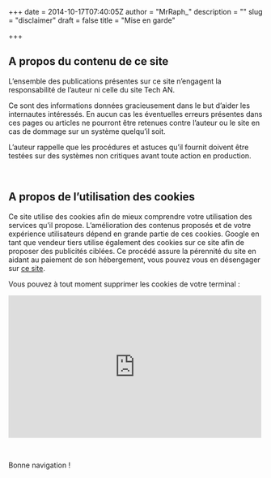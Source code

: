 +++
date = 2014-10-17T07:40:05Z
author = "MrRaph_"
description = ""
slug = "disclaimer"
draft = false
title = "Mise en garde"

+++



## A propos du contenu de ce site

L’ensemble des publications présentes sur ce site n’engagent la responsabilité de l’auteur ni celle du site Tech AN.

Ce sont des informations données gracieusement dans le but d’aider les internautes intéressés. En aucun cas les éventuelles erreurs présentes dans ces pages ou articles ne pourront être retenues contre l’auteur ou le site en cas de dommage sur un système quelqu’il soit.

L’auteur rappelle que les procédures et astuces qu’il fournit doivent être testées sur des systèmes non critiques avant toute action en production.

 


## A propos de l’utilisation des cookies

Ce site utilise des cookies afin de mieux comprendre votre utilisation des services qu’il propose. L’amélioration des contenus proposés et de votre expérience utilisateurs dépend en grande partie de ces cookies. Google en tant que vendeur tiers utilise également des cookies sur ce site afin de proposer des publicités ciblées. Ce procédé assure la pérennité du site en aidant au paiement de son hébergement, vous pouvez vous en désengager sur [ce site](http://www.google.com/policies/technologies/ads/).

Vous pouvez à tout moment supprimer les cookies de votre terminal :

<iframe allowfullscreen="" frameborder="0" height="281" src="https://www.youtube.com/embed/Ij9EkAQzVvM?feature=oembed" width="500"></iframe>

 

Bonne navigation !


